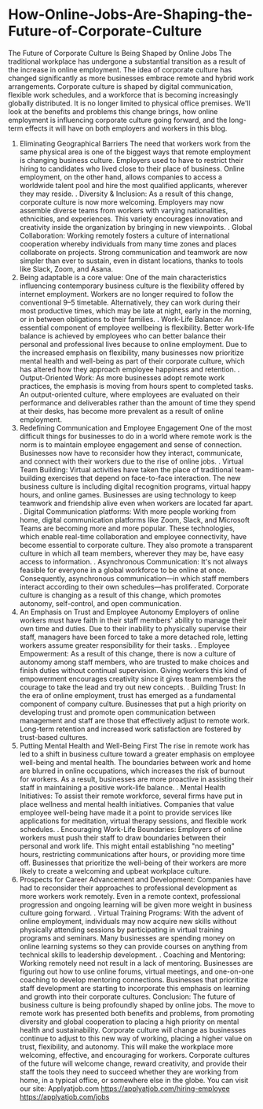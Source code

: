 # How-Online-Jobs-Are-Shaping-the-Future-of-Corporate-Culture
The Future of Corporate Culture Is Being Shaped by Online Jobs
The traditional workplace has undergone a substantial transition as a result of the increase in online employment. The idea of corporate culture has changed significantly as more businesses embrace remote and hybrid work arrangements. Corporate culture is shaped by digital communication, flexible work schedules, and a workforce that is becoming increasingly globally distributed. It is no longer limited to physical office premises. We'll look at the benefits and problems this change brings, how online employment is influencing corporate culture going forward, and the long-term effects it will have on both employers and workers in this blog.
1. Eliminating Geographical Barriers
The need that workers work from the same physical area is one of the biggest ways that remote employment is changing business culture. Employers used to have to restrict their hiring to candidates who lived close to their place of business. Online employment, on the other hand, allows companies to access a worldwide talent pool and hire the most qualified applicants, wherever they may reside.
. Diversity & Inclusion: As a result of this change, corporate culture is now more welcoming. Employers may now assemble diverse teams from workers with varying nationalities, ethnicities, and experiences. This variety encourages innovation and creativity inside the organization by bringing in new viewpoints.
. Global Collaboration: Working remotely fosters a culture of international cooperation whereby individuals from many time zones and places collaborate on projects. Strong communication and teamwork are now simpler than ever to sustain, even in distant locations, thanks to tools like Slack, Zoom, and Asana.
2. Being adaptable is a core value:
One of the main characteristics influencing contemporary business culture is the flexibility offered by internet employment. Workers are no longer required to follow the conventional 9–5 timetable. Alternatively, they can work during their most productive times, which may be late at night, early in the morning, or in between obligations to their families.
. Work-Life Balance: An essential component of employee wellbeing is flexibility. Better work-life balance is achieved by employees who can better balance their personal and professional lives because to online employment. Due to the increased emphasis on flexibility, many businesses now prioritize mental health and well-being as part of their corporate culture, which has altered how they approach employee happiness and retention.
. Output-Oriented Work: As more businesses adopt remote work practices, the emphasis is moving from hours spent to completed tasks. An output-oriented culture, where employees are evaluated on their performance and deliverables rather than the amount of time they spend at their desks, has become more prevalent as a result of online employment.
3. Redefining Communication and Employee Engagement
One of the most difficult things for businesses to do in a world where remote work is the norm is to maintain employee engagement and sense of connection. Businesses now have to reconsider how they interact, communicate, and connect with their workers due to the rise of online jobs.
. Virtual Team Building: Virtual activities have taken the place of traditional team-building exercises that depend on face-to-face interaction. The new business culture is including digital recognition programs, virtual happy hours, and online games. Businesses are using technology to keep teamwork and friendship alive even when workers are located far apart.
. Digital Communication platforms: With more people working from home, digital communication platforms like Zoom, Slack, and Microsoft Teams are becoming more and more popular. These technologies, which enable real-time collaboration and employee connectivity, have become essential to corporate culture. They also promote a transparent culture in which all team members, wherever they may be, have easy access to information.
. Asynchronous Communication: It's not always feasible for everyone in a global workforce to be online at once. Consequently, asynchronous communication—in which staff members interact according to their own schedules—has proliferated. Corporate culture is changing as a result of this change, which promotes autonomy, self-control, and open communication.
4. An Emphasis on Trust and Employee Autonomy
Employers of online workers must have faith in their staff members' ability to manage their own time and duties. Due to their inability to physically supervise their staff, managers have been forced to take a more detached role, letting workers assume greater responsibility for their tasks.
. Employee Empowerment: As a result of this change, there is now a culture of autonomy among staff members, who are trusted to make choices and finish duties without continual supervision. Giving workers this kind of empowerment encourages creativity since it gives team members the courage to take the lead and try out new concepts.
. Building Trust: In the era of online employment, trust has emerged as a fundamental component of company culture. Businesses that put a high priority on developing trust and promote open communication between management and staff are those that effectively adjust to remote work. Long-term retention and increased work satisfaction are fostered by trust-based cultures.
5. Putting Mental Health and Well-Being First
The rise in remote work has led to a shift in business culture toward a greater emphasis on employee well-being and mental health. The boundaries between work and home are blurred in online occupations, which increases the risk of burnout for workers. As a result, businesses are more proactive in assisting their staff in maintaining a positive work-life balance.
. Mental Health Initiatives: To assist their remote workforce, several firms have put in place wellness and mental health initiatives. Companies that value employee well-being have made it a point to provide services like applications for meditation, virtual therapy sessions, and flexible work schedules.
. Encouraging Work-Life Boundaries: Employers of online workers must push their staff to draw boundaries between their personal and work life. This might entail establishing "no meeting" hours, restricting communications after hours, or providing more time off. Businesses that prioritize the well-being of their workers are more likely to create a welcoming and upbeat workplace culture.
6. Prospects for Career Advancement and Development:
Companies have had to reconsider their approaches to professional development as more workers work remotely. Even in a remote context, professional progression and ongoing learning will be given more weight in business culture going forward.
. Virtual Training Programs: With the advent of online employment, individuals may now acquire new skills without physically attending sessions by participating in virtual training programs and seminars. Many businesses are spending money on online learning systems so they can provide courses on anything from technical skills to leadership development.
. Coaching and Mentoring: Working remotely need not result in a lack of mentoring. Businesses are figuring out how to use online forums, virtual meetings, and one-on-one coaching to develop mentoring connections. Businesses that prioritize staff development are starting to incorporate this emphasis on learning and growth into their corporate cultures.
Conclusion:
The future of business culture is being profoundly shaped by online jobs. The move to remote work has presented both benefits and problems, from promoting diversity and global cooperation to placing a high priority on mental health and sustainability. Corporate culture will change as businesses continue to adjust to this new way of working, placing a higher value on trust, flexibility, and autonomy. This will make the workplace more welcoming, effective, and encouraging for workers. Corporate cultures of the future will welcome change, reward creativity, and provide their staff the tools they need to succeed whether they are working from home, in a typical office, or somewhere else in the globe.
You can visit our site: Applyatjob.com
https://applyatjob.com/hiring-employee
https://applyatjob.com/jobs
